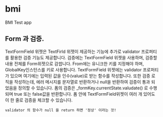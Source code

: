 # bmi

BMI Test app

## Form 과 검증.
TextFormField 위젯은 TextFirld 위젯이 제공하는 기능에 추가로 validator 프로퍼티를 활용한 검증
기능도 제공합니다.
검증에는 TextFormField 위젯을 사용하며, 검증할 내용 전체를 Form위젯으로 감쌉니다.
From에는 유니크한 키를 지정해야 하며, GlobalKey<FromState>인스턴스를 키로 사용합니다.
TextFormField 위젯에는 validator 프로퍼티가 있으며 여기에는 입력된 값을 인수(value)로 받는 함수를 작성합니다.
또한 검증 로직을 작성하는데, 에러 메시지를 문자열로 반환하거나 null을 반환하여 검증이 통과 되었음을 정의할 수 있습니다.
폼의 검증은 _formKey.currentState.valudate() 로 수행되며 true 또는 false값을 반환합니다.
폼 안에 TextFormField위젯이 여러 개 있어도 이 한 줄로 검증을 체크할 수 있습니다.

```
validator 의 함수가 null 을 return 하면 '정상' 이라는 것!
```

